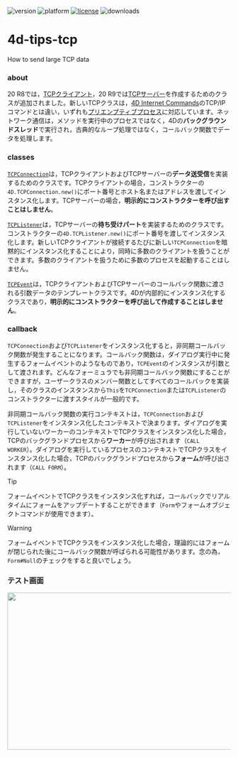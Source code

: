 ![version](https://img.shields.io/badge/version-20%20R9%2B-E23089)
![platform](https://img.shields.io/static/v1?label=platform&message=mac-intel%20|%20mac-arm%20|%20win-64&color=blue)
[![license](https://img.shields.io/github/license/miyako/4d-tips-tcp)](LICENSE)
![downloads](https://img.shields.io/github/downloads/miyako/4d-tips-tcp/total)

# 4d-tips-tcp
How to send large TCP data

### about

20 R8では，[TCPクライアント](https://blog.4d.com/ja/new-class-to-perform-tcp-connections/)，20 R9では[TCPサーバー](https://blog.4d.com/ja/new-class-to-handle-incoming-tcp-connections/)を作成するためのクラスが追加されました。新しいTCPクラスは，[4D Internet Commands](https://doc.4d.com/4Dv20/4D/20/Low-Level-Routines-Overview.300-6341155.ja.html)のTCP/IPコマンドとは違い，いずれも[プリエンプティブプロセス](https://developer.4d.com/docs/ja/Develop/preemptive-processes)に対応しています。ネットワーク通信は，メソッドを実行中のプロセスではなく，4Dの**バックグラウンドスレッド**で実行され，古典的なループ処理ではなく，コールバック関数でデータを処理します。

### classes

[`TCPConnection`](https://developer.4d.com/docs/ja/API/TCPConnectionClass#tcpconnection-オブジェクト)は，TCPクライアントおよびTCPサーバーの**データ送受信**を実装するためのクラスです。TCPクライアントの場合，コンストラクターの`4D.TCPConnection.new()`にポート番号とホスト名またはアドレスを渡してインスタンス化します。TCPサーバーの場合，**明示的にコンストラクターを呼び出すことはしません**。


[`TCPListener`](https://developer.4d.com/docs/ja/API/TCPListenerClass)は，TCPサーバーの**待ち受けパート**を実装するためのクラスです。コンストラクターの`4D.TCPListener.new()`にポート番号を渡してインスタンス化します。新しいTCPクライアントが接続するたびに新しい`TCPConnection`を暗黙的にインスタンス化することにより，同時に多数のクライアントを扱うことができます。多数のクライアントを扱うために多数のプロセスを起動することはしません。

[`TCPEvent`](https://developer.4d.com/docs/ja/API/TCPEventClass)は，TCPクライアントおよびTCPサーバーのコールバック関数に渡される引数データのテンプレートクラスです。4Dが内部的にインスタンス化するクラスであり，**明示的にコンストラクターを呼び出して作成することはしません**。

### callback

`TCPConnection`および`TCPListener`をインスタンス化すると，非同期コールバック関数が発生することになります。コールバック関数は，ダイアログ実行中に発生するフォームイベントのようなものであり，`TCPEvent`のインスタンスが引数として渡されます。どんなフォーミュラでも非同期コールバック関数にすることができますが，ユーザークラスのメンバー関数としてすべてのコールバックを実装し，そのクラスのインスタンスから`This`を`TCPConnection`または`TCPListener`のコンストラクターに渡すスタイルが一般的です。

非同期コールバック関数の実行コンテキストは，`TCPConnection`および`TCPListener`をインスタンス化したコンテキストで決まります。ダイアログを実行していないワーカーのコンテキストでTCPクラスをインスタンス化した場合，TCPのバックグランドプロセスから**ワーカー**が呼び出されます（`CALL WORKER`）。ダイアログを実行しているプロセスのコンテキストでTCPクラスをインスタンス化した場合，TCPのバックグランドプロセスから**フォーム**が呼び出されます（`CALL FORM`）。

> [!TIP]
> フォームイベントでTCPクラスをインスタンス化すれば，コールバックでリアルタイムにフォームをアップデートすることができます（`Form`やフォームオブジェクトコマンドが使用できます）。

> [!WARNING]
> フォームイベントでTCPクラスをインスタンス化した場合，理論的にはフォームが閉じられた後にコールバック関数が呼ばられる可能性があります。念の為，`Form#Null`のチェックをすると良いでしょう。








### テスト画面

<img width="509" height="354" alt="" src="https://github.com/user-attachments/assets/5bdf5da7-f997-49b9-a17d-11a117c4cfda" />
